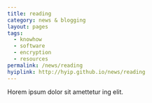 ```yaml
---
title: reading
category: news & blogging
layout: pages
tags:
  - knowhow
  - software
  - encryption
  - resources
permalink: /news/reading
hyiplink: http://hyip.github.io/news/reading
---
```

Horem ipsum dolor sit amettetur ing elit. 

